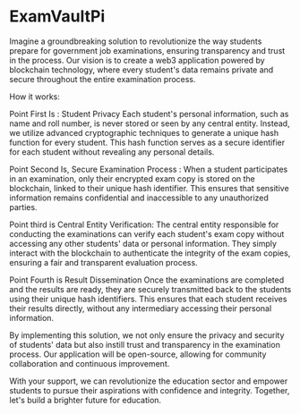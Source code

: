 # ExamVaultPi
Imagine a groundbreaking solution to revolutionize the way students prepare for government job examinations, ensuring transparency and trust in the process. Our vision is to create a web3 application powered by blockchain technology, where every student's data remains private and secure throughout the entire examination process.

 How it works: 

Point First Is : Student Privacy
Each student's personal information, such as name and roll number, is never stored or seen by any central entity. Instead, we utilize advanced cryptographic techniques to generate a unique hash function for every student. This hash function serves as a secure identifier for each student without revealing any personal details.

Point Second Is, Secure Examination Process : When a student participates in an examination, only their encrypted exam copy is stored on the blockchain, linked to their unique hash identifier. This ensures that sensitive information remains confidential and inaccessible to any unauthorized parties.

Point third is Central Entity Verification: The central entity responsible for conducting the examinations can verify each student's exam copy without accessing any other students' data or personal information. They simply interact with the blockchain to authenticate the integrity of the exam copies, ensuring a fair and transparent evaluation process.

Point Fourth is Result Dissemination  Once the examinations are completed and the results are ready, they are securely transmitted back to the students using their unique hash identifiers. This ensures that each student receives their results directly, without any intermediary accessing their personal information.

By implementing this solution, we not only ensure the privacy and security of students' data but also instill trust and transparency in the examination process. Our application will be open-source, allowing for community collaboration and continuous improvement.

With your support, we can revolutionize the education sector and empower students to pursue their aspirations with confidence and integrity. Together, let's build a brighter future for education.
